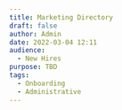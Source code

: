 ```yaml
---
title: Marketing Directory
draft: false
author: Admin
date: 2022-03-04 12:11
audience:
  - New Hires
purpose: TBD
tags:
  - Onboarding
  - Administrative
---
```

